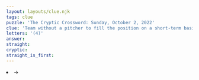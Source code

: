 ```yaml
---
layout: layouts/clue.njk
tags: clue
puzzle: 'The Cryptic Crossword: Sunday, October 2, 2022'
clue: 'Team without a pitcher to fill the position on a short-term basis'
letters: '(4)'
answer:
straight:
cryptic:
straight_is_first:
---
```

<li>→</li>